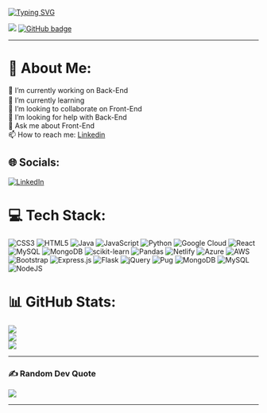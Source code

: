 [![Typing SVG](https://readme-typing-svg.herokuapp.com?font=Fira+Code&weight=1000&size=30&pause=1000&color=F7F5F0&width=435&lines=Hi+%F0%9F%91%8B%2C+I'm+Sangram+Kumar)](https://git.io/typing-svg)

<p align="left">
  <img src="https://komarev.com/ghpvc/?username=sangram02&style=for-the-badge&color=blue" />
  <a href="https://github.com/sangram02?tab=followers">
    <img src="https://img.shields.io/github/followers/sangram02?tab=followers?label=blue&logo=github&style=for-the-badge"        alt="GitHub badge" />
  </a>
</p>


---

# 💫 About Me:
 🔭 I’m currently working on Back-End<br> 🌱 I’m currently learning  <img src="https://www.seekpng.com/png/detail/80-803529_vector-javascript-node-js-jpg-black-and-white.png" width="50" height="17"><br> 👯 I’m looking to collaborate on Front-End<br> 🤔 I’m looking for help with Back-End<br> 💬 Ask me about Front-End<br> 📫 How to reach me: [Linkedin](https://www.linkedin.com/in/sangram-kumar-swain-8ba361211/)


## 🌐 Socials:
[![LinkedIn](https://img.shields.io/badge/LinkedIn-%230077B5.svg?logo=linkedin&logoColor=white)](https://linkedin.com/in/https://www.linkedin.com/in/sangram-kumar-swain-8ba361211/) 

# 💻 Tech Stack:
![CSS3](https://img.shields.io/badge/css3-%231572B6.svg?style=for-the-badge&logo=css3&logoColor=white) ![HTML5](https://img.shields.io/badge/html5-%23E34F26.svg?style=for-the-badge&logo=html5&logoColor=white) ![Java](https://img.shields.io/badge/java-%23ED8B00.svg?style=for-the-badge&logo=java&logoColor=white) ![JavaScript](https://img.shields.io/badge/javascript-%23323330.svg?style=for-the-badge&logo=javascript&logoColor=%23F7DF1E) ![Python](https://img.shields.io/badge/python-3670A0?style=for-the-badge&logo=python&logoColor=ffdd54) ![Google Cloud](https://img.shields.io/badge/Google%20Cloud-%234285F4.svg?style=for-the-badge&logo=google-cloud&logoColor=white) ![React](https://img.shields.io/badge/react-%2320232a.svg?style=for-the-badge&logo=react&logoColor=%2361DAFB) ![MySQL](https://img.shields.io/badge/mysql-%2300f.svg?style=for-the-badge&logo=mysql&logoColor=white) ![MongoDB](https://img.shields.io/badge/MongoDB-%234ea94b.svg?style=for-the-badge&logo=mongodb&logoColor=white) ![scikit-learn](https://img.shields.io/badge/scikit--learn-%23F7931E.svg?style=for-the-badge&logo=scikit-learn&logoColor=white) ![Pandas](https://img.shields.io/badge/pandas-%23150458.svg?style=for-the-badge&logo=pandas&logoColor=white) ![Netlify](https://img.shields.io/badge/netlify-%23000000.svg?style=for-the-badge&logo=netlify&logoColor=#00C7B7) ![Azure](https://img.shields.io/badge/azure-%230072C6.svg?style=for-the-badge&logo=azure-devops&logoColor=white) ![AWS](https://img.shields.io/badge/AWS-%23FF9900.svg?style=for-the-badge&logo=amazon-aws&logoColor=white) ![Bootstrap](https://img.shields.io/badge/bootstrap-%23563D7C.svg?style=for-the-badge&logo=bootstrap&logoColor=white) ![Express.js](https://img.shields.io/badge/express.js-%23404d59.svg?style=for-the-badge&logo=express&logoColor=%2361DAFB) ![Flask](https://img.shields.io/badge/flask-%23000.svg?style=for-the-badge&logo=flask&logoColor=white) ![jQuery](https://img.shields.io/badge/jquery-%230769AD.svg?style=for-the-badge&logo=jquery&logoColor=white) ![Pug](https://img.shields.io/badge/Pug-FFF?style=for-the-badge&logo=pug&logoColor=A86454) ![MongoDB](https://img.shields.io/badge/MongoDB-%234ea94b.svg?style=for-the-badge&logo=mongodb&logoColor=white) ![MySQL](https://img.shields.io/badge/mysql-%2300f.svg?style=for-the-badge&logo=mysql&logoColor=white) ![NodeJS](https://img.shields.io/badge/node.js-6DA55F?style=for-the-badge&logo=node.js&logoColor=white)
# 📊 GitHub Stats:
![](https://github-readme-stats.vercel.app/api?username=sangram02&theme=shades-of-purple&hide_border=false&include_all_commits=false&count_private=false)<br/>
![](https://github-readme-streak-stats.herokuapp.com/?user=sangram02&theme=shades-of-purple&hide_border=false)<br/>
![](https://github-readme-stats.vercel.app/api/top-langs/?username=sangram02&theme=shades-of-purple&hide_border=false&include_all_commits=false&count_private=false&layout=compact)

---
### ✍️ Random Dev Quote
![](https://quotes-github-readme.vercel.app/api?type=horizontal&theme=radical)

---
<!-- [](https://visitcount.itsvg.in/api?id=sangram02&icon=1&color=2)](https://visitcount.itsvg.in) --> 

<!-- Proudly created with GPRM ( https://gprm.itsvg.in ) -->
